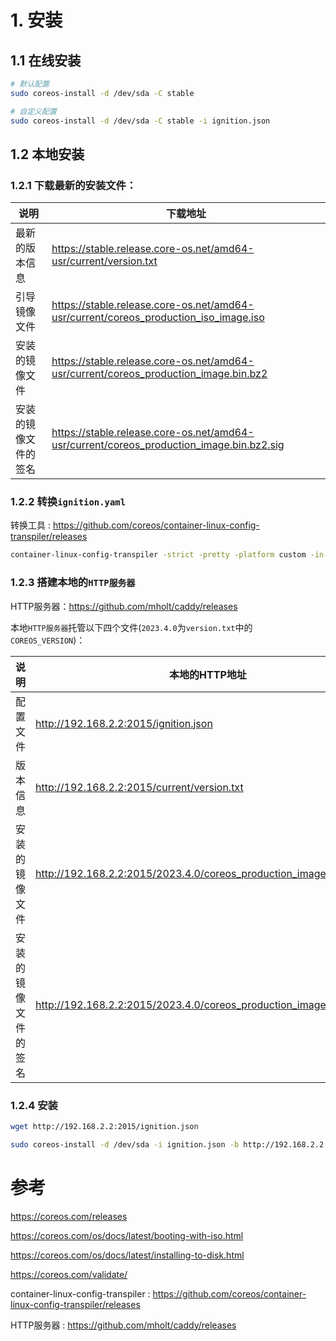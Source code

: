 # 1. 安装

## 1.1 在线安装
```sh
# 默认配置
sudo coreos-install -d /dev/sda -C stable

# 自定义配置
sudo coreos-install -d /dev/sda -C stable -i ignition.json
```

## 1.2 本地安装

### 1.2.1 下载最新的安装文件：

| 说明                 | 下载地址                                                                                 |
| -------------------- | ---------------------------------------------------------------------------------------- |
| 最新的版本信息       | https://stable.release.core-os.net/amd64-usr/current/version.txt                         |
| 引导镜像文件         | https://stable.release.core-os.net/amd64-usr/current/coreos_production_iso_image.iso     |
| 安装的镜像文件       | https://stable.release.core-os.net/amd64-usr/current/coreos_production_image.bin.bz2     |
| 安装的镜像文件的签名 | https://stable.release.core-os.net/amd64-usr/current/coreos_production_image.bin.bz2.sig |

### 1.2.2 转换`ignition.yaml`

转换工具 : https://github.com/coreos/container-linux-config-transpiler/releases
```sh
container-linux-config-transpiler -strict -pretty -platform custom -in-file ignition.yaml -out-file ignition.json
```
### 1.2.3 搭建本地的`HTTP服务器`

HTTP服务器：https://github.com/mholt/caddy/releases

本地`HTTP服务器`托管以下四个文件(`2023.4.0`为`version.txt`中的`COREOS_VERSION`)：

| 说明                 | 本地的HTTP地址                                                       |
| -------------------- | -------------------------------------------------------------------- |
| 配置文件             | http://192.168.2.2:2015/ignition.json                                |
| 版本信息             | http://192.168.2.2:2015/current/version.txt                          |
| 安装的镜像文件       | http://192.168.2.2:2015/2023.4.0/coreos_production_image.bin.bz2     |
| 安装的镜像文件的签名 | http://192.168.2.2:2015/2023.4.0/coreos_production_image.bin.bz2.sig |

### 1.2.4 安装
```sh
wget http://192.168.2.2:2015/ignition.json

sudo coreos-install -d /dev/sda -i ignition.json -b http://192.168.2.2:2015
```

# 参考

https://coreos.com/releases

https://coreos.com/os/docs/latest/booting-with-iso.html

https://coreos.com/os/docs/latest/installing-to-disk.html

https://coreos.com/validate/


container-linux-config-transpiler : https://github.com/coreos/container-linux-config-transpiler/releases

HTTP服务器 : https://github.com/mholt/caddy/releases